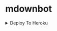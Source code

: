 # mdownbot

<details><summary>Deploy To Heroku</summary>
<p>
<br>
<a href="https://heroku.com/deploy?template


<a href="https://heroku.com/deploy?template=httpsate=https://github.com/M-DEVAMARIA/mdownbot/tree/master">
  <img src="https://www.herokucdn.com/deploy/button.svg" alt="Deploy">
</a>
</p>
</details>
